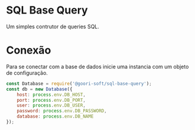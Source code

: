 # SQL Base Query
Um simples contrutor de queries SQL.

# Conexão
Para se conectar com a base de dados inicie uma instancia com um objeto de configuração.
```javascript
const Database = require('@goori-soft/sql-base-query');
const db = new Database({
    host: process.env.DB_HOST,
    port: process.env.DB_PORT,
    user: process.env.DB_USER,
    password: process.env.DB_PASSWORD,
    database: process.env.DB_NAME
});
```

